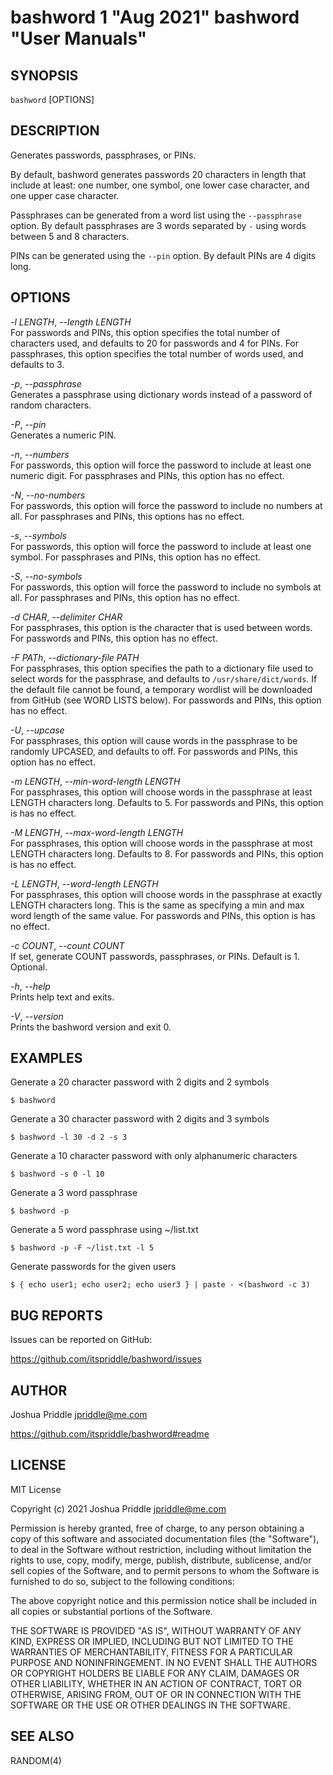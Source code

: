 # bashword 1 "Aug 2021" bashword "User Manuals"

## SYNOPSIS

`bashword` [OPTIONS]

## DESCRIPTION

Generates passwords, passphrases, or PINs.

By default, bashword generates passwords 20 characters in length that include
at least: one number, one symbol, one lower case character, and one upper case
character.

Passphrases can be generated from a word list using the `--passphrase` option.
By default passphrases are 3 words separated by `-` using words between 5 and
8 characters.

PINs can be generated using the `--pin` option. By default PINs are 4 digits
long.

## OPTIONS

*-l LENGTH*, *--length LENGTH*  
    For passwords and PINs, this option specifies the total number of
    characters used, and defaults to 20 for passwords and 4 for PINs. For
    passphrases, this option specifies the total number of words used, and
    defaults to 3.

*-p*, *--passphrase*  
    Generates a passphrase using dictionary words instead of a password of
    random characters.

*-P*, *--pin*  
    Generates a numeric PIN.

*-n*, *--numbers*  
    For passwords, this option will force the password to include at least
    one numeric digit. For passphrases and PINs, this option has no
    effect.

*-N*, *--no-numbers*  
    For passwords, this option will force the password to include no
    numbers at all. For passphrases and PINs, this options has no effect.

*-s*, *--symbols*  
    For passwords, this option will force the password to include at least
    one symbol. For passphrases and PINs, this option has no effect.

*-S*, *--no-symbols*  
    For passwords, this option will force the password to include no
    symbols at all. For passphrases and PINs, this option has no effect.

*-d CHAR*, *--delimiter CHAR*  
    For passphrases, this option is the character that is used between
    words. For passwords and PINs, this option has no effect.

*-F PATh*, *--dictionary-file PATH*  
    For passphrases, this option specifies the path to a dictionary file
    used to select words for the passphrase, and defaults to
    `/usr/share/dict/words`. If the default file cannot be found, a
    temporary wordlist will be downloaded from GitHub (see WORD LISTS
    below). For passwords and PINs, this option has no effect.

*-U*, *--upcase*  
    For passphrases, this option will cause words in the passphrase to be
    randomly UPCASED, and defaults to off. For passwords and PINs, this
    option has no effect.

*-m LENGTH*, *--min-word-length LENGTH*  
    For passphrases, this option will choose words in the passphrase at
    least LENGTH characters long. Defaults to 5. For passwords and PINs,
    this option is has no effect.

*-M LENGTH*, *--max-word-length LENGTH*  
    For passphrases, this option will choose words in the passphrase at
    most LENGTH characters long. Defaults to 8. For passwords and PINs,
    this option is has no effect.

*-L LENGTH*, *--word-length LENGTH*  
    For passphrases, this option will choose words in the passphrase at
    exactly LENGTH characters long. This is the same as specifying a min
    and max word length of the same value. For passwords and PINs, this
    option is has no effect.

*-c COUNT*, *--count COUNT*  
    If set, generate COUNT passwords, passphrases, or PINs. Default is 1.
    Optional.

*-h*, *--help*  
    Prints help text and exits.

*-V*, *--version*  
    Prints the bashword version and exit 0.

## EXAMPLES

Generate a 20 character password with 2 digits and 2 symbols

    $ bashword

Generate a 30 character password with 2 digits and 3 symbols

    $ bashword -l 30 -d 2 -s 3

Generate a 10 character password with only alphanumeric characters

    $ bashword -s 0 -l 10

Generate a 3 word passphrase

    $ bashword -p

Generate a 5 word passphrase using ~/list.txt

    $ bashword -p -F ~/list.txt -l 5

Generate passwords for the given users

    $ { echo user1; echo user2; echo user3 } | paste - <(bashword -c 3)

## BUG REPORTS

Issues can be reported on GitHub:

<https://github.com/itspriddle/bashword/issues>

## AUTHOR

Joshua Priddle <jpriddle@me.com>

https://github.com/itspriddle/bashword#readme

## LICENSE

MIT License

Copyright (c) 2021 Joshua Priddle <jpriddle@me.com>

Permission is hereby granted, free of charge, to any person obtaining a copy
of this software and associated documentation files (the "Software"), to deal
in the Software without restriction, including without limitation the rights
to use, copy, modify, merge, publish, distribute, sublicense, and/or sell
copies of the Software, and to permit persons to whom the Software is
furnished to do so, subject to the following conditions:

The above copyright notice and this permission notice shall be included in all
copies or substantial portions of the Software.

THE SOFTWARE IS PROVIDED "AS IS", WITHOUT WARRANTY OF ANY KIND, EXPRESS OR
IMPLIED, INCLUDING BUT NOT LIMITED TO THE WARRANTIES OF MERCHANTABILITY,
FITNESS FOR A PARTICULAR PURPOSE AND NONINFRINGEMENT. IN NO EVENT SHALL THE
AUTHORS OR COPYRIGHT HOLDERS BE LIABLE FOR ANY CLAIM, DAMAGES OR OTHER
LIABILITY, WHETHER IN AN ACTION OF CONTRACT, TORT OR OTHERWISE, ARISING FROM,
OUT OF OR IN CONNECTION WITH THE SOFTWARE OR THE USE OR OTHER DEALINGS IN THE
SOFTWARE.

## SEE ALSO

RANDOM(4)
